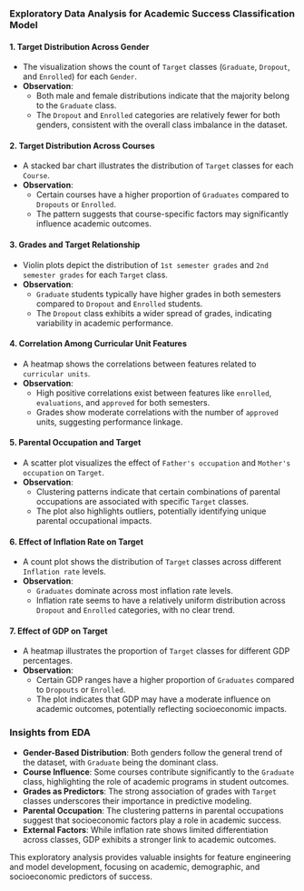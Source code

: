 ### Exploratory Data Analysis for Academic Success Classification Model

#### 1. **Target Distribution Across Gender**

- The visualization shows the count of `Target` classes (`Graduate`, `Dropout`, and `Enrolled`) for each `Gender`.
- **Observation**:
  - Both male and female distributions indicate that the majority belong to the `Graduate` class.
  - The `Dropout` and `Enrolled` categories are relatively fewer for both genders, consistent with the overall class imbalance in the dataset.

#### 2. **Target Distribution Across Courses**

- A stacked bar chart illustrates the distribution of `Target` classes for each `Course`.
- **Observation**:
  - Certain courses have a higher proportion of `Graduates` compared to `Dropouts` or `Enrolled`.
  - The pattern suggests that course-specific factors may significantly influence academic outcomes.

#### 3. **Grades and Target Relationship**

- Violin plots depict the distribution of `1st semester grades` and `2nd semester grades` for each `Target` class.
- **Observation**:
  - `Graduate` students typically have higher grades in both semesters compared to `Dropout` and `Enrolled` students.
  - The `Dropout` class exhibits a wider spread of grades, indicating variability in academic performance.

#### 4. **Correlation Among Curricular Unit Features**

- A heatmap shows the correlations between features related to `curricular units`.
- **Observation**:
  - High positive correlations exist between features like `enrolled`, `evaluations`, and `approved` for both semesters.
  - Grades show moderate correlations with the number of `approved` units, suggesting performance linkage.

#### 5. **Parental Occupation and Target**

- A scatter plot visualizes the effect of `Father's occupation` and `Mother's occupation` on `Target`.
- **Observation**:
  - Clustering patterns indicate that certain combinations of parental occupations are associated with specific `Target` classes.
  - The plot also highlights outliers, potentially identifying unique parental occupational impacts.

#### 6. **Effect of Inflation Rate on Target**

- A count plot shows the distribution of `Target` classes across different `Inflation rate` levels.
- **Observation**:
  - `Graduates` dominate across most inflation rate levels.
  - Inflation rate seems to have a relatively uniform distribution across `Dropout` and `Enrolled` categories, with no clear trend.

#### 7. **Effect of GDP on Target**

- A heatmap illustrates the proportion of `Target` classes for different GDP percentages.
- **Observation**:
  - Certain GDP ranges have a higher proportion of `Graduates` compared to `Dropouts` or `Enrolled`.
  - The plot indicates that GDP may have a moderate influence on academic outcomes, potentially reflecting socioeconomic impacts.

### Insights from EDA

- **Gender-Based Distribution**: Both genders follow the general trend of the dataset, with `Graduate` being the dominant class.
- **Course Influence**: Some courses contribute significantly to the `Graduate` class, highlighting the role of academic programs in student outcomes.
- **Grades as Predictors**: The strong association of grades with `Target` classes underscores their importance in predictive modeling.
- **Parental Occupation**: The clustering patterns in parental occupations suggest that socioeconomic factors play a role in academic success.
- **External Factors**: While inflation rate shows limited differentiation across classes, GDP exhibits a stronger link to academic outcomes.

This exploratory analysis provides valuable insights for feature engineering and model development, focusing on academic, demographic, and socioeconomic predictors of success.


